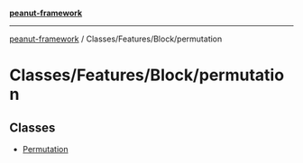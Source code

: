 [**peanut-framework**](../../../../README.md)

***

[peanut-framework](../../../../modules.md) / Classes/Features/Block/permutation

# Classes/Features/Block/permutation

## Classes

- [Permutation](classes/Permutation.md)
